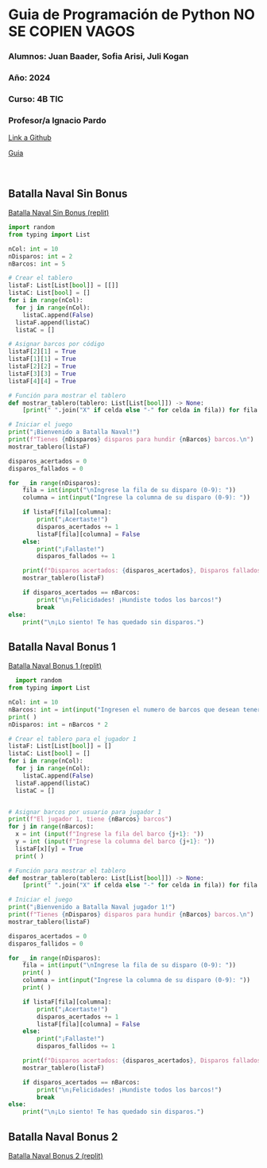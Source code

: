 # Guia  de Programación de Python  NO SE COPIEN VAGOS

### **Alumnos:** Juan Baader, Sofia Arisi, Juli Kogan

### **Año:** 2024

### **Curso:** 4B TIC

### **Profesor/a** Ignacio Pardo

[Link a Github](https://github.com/juanpanpanyz/BatallaNaval)

[Guia](https://github.com/IgnacioPardo/Tecnologias_Exponenciales_2024/blob/main/Trabajo_Practico_Batalla_Naval.md)

<br>

## **Batalla Naval Sin Bonus**
[Batalla Naval Sin Bonus (replit)](https://replit.com/@juanpanpanyz/PythonBatallaNavalSinBonus)
```python
import random
from typing import List

nCol: int = 10
nDisparos: int = 2
nBarcos: int = 5

# Crear el tablero
listaF: List[List[bool]] = [[]]
listaC: List[bool] = [] 
for i in range(nCol):
  for j in range(nCol):
    listaC.append(False)
  listaF.append(listaC)
  listaC = []

# Asignar barcos por código
listaF[2][1] = True
listaF[1][1] = True
listaF[2][2] = True
listaF[3][3] = True
listaF[4][4] = True

# Función para mostrar el tablero
def mostrar_tablero(tablero: List[List[bool]]) -> None:
    [print(" ".join("X" if celda else "-" for celda in fila)) for fila in tablero]

# Iniciar el juego
print("¡Bienvenido a Batalla Naval!")
print(f"Tienes {nDisparos} disparos para hundir {nBarcos} barcos.\n")
mostrar_tablero(listaF)

disparos_acertados = 0
disparos_fallados = 0

for _ in range(nDisparos):
    fila = int(input("\nIngrese la fila de su disparo (0-9): "))
    columna = int(input("Ingrese la columna de su disparo (0-9): "))

    if listaF[fila][columna]:
        print("¡Acertaste!")
        disparos_acertados += 1
        listaF[fila][columna] = False
    else:
        print("¡Fallaste!")
        disparos_fallados += 1

    print(f"Disparos acertados: {disparos_acertados}, Disparos fallados: {disparos_fallados}")
    mostrar_tablero(listaF)

    if disparos_acertados == nBarcos:
        print("\n¡Felicidades! ¡Hundiste todos los barcos!")
        break
else:
    print("\n¡Lo siento! Te has quedado sin disparos.")

```

## **Batalla Naval Bonus 1**
[Batalla Naval Bonus 1 (replit)](https://replit.com/@juanpanpanyz/PythonBatallaNavalBonus1)
```python
  import random
from typing import List

nCol: int = 10
nBarcos: int = int(input("Ingresen el numero de barcos que desean tener: "))
print( )
nDisparos: int = nBarcos * 2

# Crear el tablero para el jugador 1
listaF: List[List[bool]] = []
listaC: List[bool] = []
for i in range(nCol):
  for j in range(nCol):
    listaC.append(False)
  listaF.append(listaC)
  listaC = []


# Asignar barcos por usuario para jugador 1
print(f"El jugador 1, tiene {nBarcos} barcos")
for j in range(nBarcos):
  x = int (input(f"Ingrese la fila del barco {j+1}: "))
  y = int (input(f"Ingrese la columna del barco {j+1}: "))
  listaF[x][y] = True
  print( )

# Función para mostrar el tablero
def mostrar_tablero(tablero: List[List[bool]]) -> None:
    [print(" ".join("X" if celda else "-" for celda in fila)) for fila in tablero]

# Iniciar el juego
print("¡Bienvenido a Batalla Naval jugador 1!")
print(f"Tienes {nDisparos} disparos para hundir {nBarcos} barcos.\n")
mostrar_tablero(listaF)

disparos_acertados = 0
disparos_fallidos = 0

for _ in range(nDisparos):
    fila = int(input("\nIngrese la fila de su disparo (0-9): "))
    print( )
    columna = int(input("Ingrese la columna de su disparo (0-9): "))
    print( )

    if listaF[fila][columna]:
        print("¡Acertaste!")
        disparos_acertados += 1
        listaF[fila][columna] = False
    else:
        print("¡Fallaste!")
        disparos_fallidos += 1

    print(f"Disparos acertados: {disparos_acertados}, Disparos fallados: {disparos_fallidos}")
    mostrar_tablero(listaF)

    if disparos_acertados == nBarcos:
        print("\n¡Felicidades! ¡Hundiste todos los barcos!")
        break
else:
    print("\n¡Lo siento! Te has quedado sin disparos.")

```

## **Batalla Naval Bonus 2**
[Batalla Naval Bonus 2 (replit)](https://replit.com/@juanpanpanyz/PythonBatallaNavalSBonus2)
```python

```
